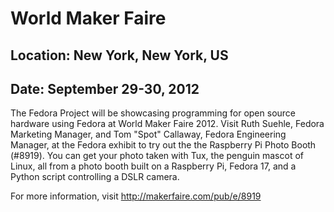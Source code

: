 # World Maker Faire
## Location: New York, New York, US
## Date: September 29-30, 2012

The Fedora Project will be showcasing programming for open source hardware using Fedora at World Maker Faire 2012. Visit Ruth Suehle, Fedora Marketing Manager, and Tom "Spot" Callaway, Fedora Engineering Manager, at the Fedora exhibit to try out the the Raspberry Pi Photo Booth (#8919). You can get your photo taken with Tux, the penguin mascot of Linux, all from a photo booth built on a Raspberry Pi, Fedora 17, and a Python script controlling a DSLR camera.

For more information, visit http://makerfaire.com/pub/e/8919
